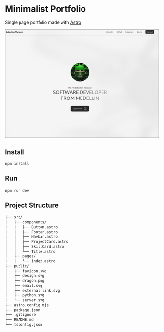 # Minimalist Portfolio

Single page portfolio made with [Astro](https://astro.build/)

![Minimalist Portfolio](/images/Preview.png)

## Install

```
npm install
```

## Run

```
npm run dev
```

## Project Structure

```
├── src/
│   ├── components/
│   │   ├── Button.astro
│   │   ├── Footer.astro
│   │   ├── Navbar.astro
│   │   ├── ProjectCard.astro
│   │   ├── SkillCard.astro
│   │   └── Title.astro
│   ├── pages/
│   │   └── index.astro
├── public/
│   ├── favicon.svg
│   ├── design.svg
│   ├── dragon.png
│   ├── email.svg
│   ├── external-link.svg
│   ├── python.svg
│   └── server.svg
├── astro.config.mjs
├── package.json
├── .gitignore
├── README.md
└── tsconfig.json
```
